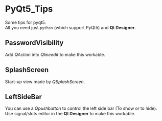 # PyQt5_Tips
Some tips for pyqt5. <br>
All you need just ```python``` (which support PyQt5) and **Qt Designer**.


## PasswordVisibility
Add _QAction_ into _Qlineedit_ to make this workable.

## SplashScreen
Start-up view made by _QSplashScreen_.

## LeftSideBar
You can use a _Qpushbutton_ to control the left side bar (To show or to hide). <br>
Use signal/slots editor in the **Qt Designer** to make this workable.
